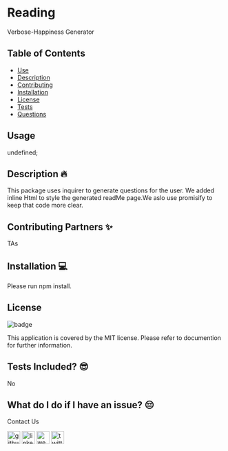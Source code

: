 # Reading
Verbose-Happiness Generator

## Table of Contents
- [Use](#use)
- [Description](#description)
- [Contributing](#contributing)
- [Installation](#installation)
- [License](#license)
- [Tests](#tests)
- [Questions](#questions)
## Usage
undefined;

## Description 🔥
This package uses inquirer to generate questions for the user. We added inline Html to style the generated readMe page.We aslo use promisify to keep that code more clear.

## Contributing Partners ✨
TAs

## Installation 💻
Please run npm install.

## License 
![badge](https://img.shields.io/badge/license-MIT-blue)

This application is covered by the MIT license. Please refer to documention for further information.

## Tests Included? 😎
No

## What do I do if I have an issue? 😔
Contact Us <br />


[<img src='https://cdn.jsdelivr.net/npm/simple-icons@3.0.1/icons/github.svg' alt='github' height='30'>](https://github.com/mirrorlessmind)  [<img src='https://cdn.jsdelivr.net/npm/simple-icons@3.0.1/icons/linkedin.svg' alt='linkedin' height='30'>](https://www.linkedin.com/in/mirrorlessmind/)  [<img src='https://cdn.jsdelivr.net/npm/simple-icons@3.0.1/icons/icloud.svg' alt='website' height='30'>](www.mirrorlessmind.com)  [<img src='https://cdn.jsdelivr.net/npm/simple-icons@3.0.1/icons/twitter.svg' alt='twitter' height='30'>](mirrorlessmind)  
